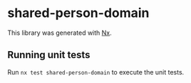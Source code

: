 # shared-person-domain

This library was generated with [Nx](https://nx.dev).

## Running unit tests

Run `nx test shared-person-domain` to execute the unit tests.

